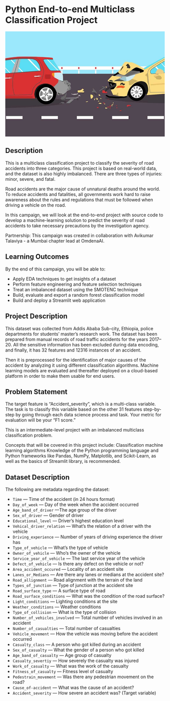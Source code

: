 # Python End-to-end Multiclass Classification Project
![](banner-picture.jpeg)
## Description
This is a multiclass classification project to classify the severity of road accidents into three categories. This project is based on real-world data, and the dataset is also highly imbalanced. There are three types of injuries: minor, severe, and fatal.

Road accidents are the major cause of unnatural deaths around the world. To reduce accidents and fatalities, all governments work hard to raise awareness about the rules and regulations that must be followed when driving a vehicle on the road.

In this campaign, we will look at the end-to-end project with source code to develop a machine-learning solution to predict the severity of road accidents to take necessary precautions by the investigation agency. 

Partnership: This campaign was created in collaboration with Avikumar Talaviya - a Mumbai chapter lead at OmdenaAI.

## Learning Outcomes
By the end of this campaign, you will be able to:
* Apply EDA techniques to get insights of a dataset
* Perform feature engineering and feature selection techniques
* Treat an imbalanced dataset using the SMOTENC technique
* Build, evaluate and export a random forest classification model
* Build and deploy a Streamlit web application

## Project Description
This dataset was collected from Addis Ababa Sub-city, Ethiopia, police departments for students’ master’s research work. The dataset has been prepared from manual records of road traffic accidents for the years 2017–20. All the sensitive information has been excluded during data encoding, and finally, it has 32 features and 12316 instances of an accident. 

Then it is preprocessed for the identification of major causes of the accident by analyzing it using different classification algorithms. Machine learning models are evaluated and thereafter deployed on a cloud-based platform in order to make them usable for end users.

## Problem Statement
The target feature is “Accident_severity”, which is a multi-class variable. The task is to classify this variable based on the other 31 features step-by-step by going through each data science process and task. Your metric for evaluation will be your “F1 score.”

This is an intermediate-level project with an imbalanced multiclass classification problem. 

Concepts that will be covered in this project include:
Classification machine learning algorithms
Knowledge of the Python programming language and Python frameworks like Pandas, NumPy, Matplotlib, and Scikit-Learn, as well as the basics of Streamlit library, is recommended.

## Dataset Description
The following are metadata regarding the dataset:
* `Time` — Time of the accident (in 24 hours format)
* `Day_of_week` — Day of the week when the accident occurred
* `Age_band_of_driver` —The age group of the driver
* `Sex_of_driver` — Gender of driver
* `Educational_level` — Driver’s highest education level
* `Vehical_driver_relation` — What’s the relation of a driver with the vehicle
* `Driving_experience` — Number of years of driving experience the driver has
* `Type_of_vehicle` — What’s the type of vehicle
* `Owner_of_vehicle` — Who’s the owner of the vehicle
* `Service_year_of_vehicle` — The last service year of the vehicle
* `Defect_of_vehicle` — Is there any defect on the vehicle or not?
* `Area_accident_occured` — Locality of an accident site
* `Lanes_or_Medians` — Are there any lanes or medians at the accident site?
* `Road_allignment` — Road alignment with the terrain of the land
* `Types_of_junction` — Type of junction at the accident site
* `Road_surface_type` — A surface type of road
* `Road_surface_conditions` — What was the condition of the road surface?
* `Light_conditions` — Lighting conditions at the site
* `Weather_conditions` — Weather conditions
* `Type_of_collision` — What is the type of collision
* `Number_of_vehicles_involved` — Total number of vehicles involved in an accident
* `Number_of_casualties` — Total number of casualties
* `Vehicle_movement` — How the vehicle was moving before the accident occurred
* `Casualty_class` — A person who got killed during an accident
* `Sex_of_casualty` — What the gender of a person who got killed
* `Age_band_of_casualty` — Age group of casualty
* `Casualty_severtiy` — How severely the casualty was injured
* `Work_of_casualty` — What was the work of the casualty
* `Fitness_of_casualty` — Fitness level of casualty
* `Pedestrain_movement` — Was there any pedestrian movement on the road?
* `Cause_of-accident` — What was the cause of an accident?
* `Accident_severity` — How severe an accident was? (Target variable)
